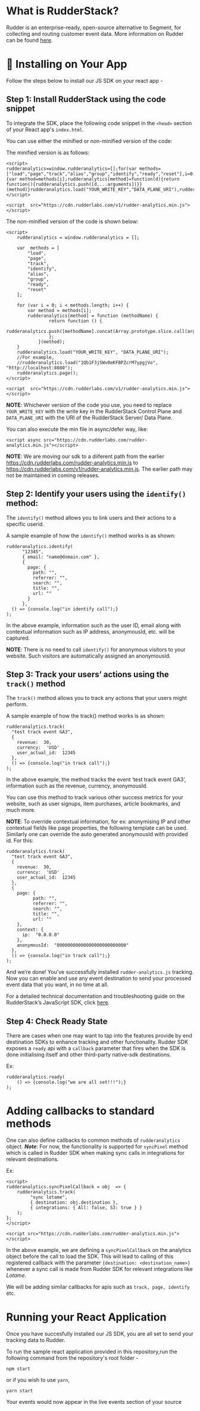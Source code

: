 # What is RudderStack?
Rudder is an enterprise-ready, open-source alternative to Segment, for collecting and routing customer event data. More information on Rudder can be found [here](https://github.com/rudderlabs/rudder-server).

# 🔌 Installing on Your App
Follow the steps below to install our JS SDK on your react app -

## Step 1: Install RudderStack using the code snippet

To integrate the SDK, place the following code snippet in the `<head>` section of your React app's `index.html`.

You can use either the minified or non-minified version of the code:

The minified version is as follows:
```
<script> 
rudderanalytics=window.rudderanalytics=[];for(var methods=["load","page","track","alias","group","identify","ready","reset"],i=0;i<methods.length;i++){var method=methods[i];rudderanalytics[method]=function(d){return function(){rudderanalytics.push([d,...arguments])}}(method)}rudderanalytics.load("YOUR_WRITE_KEY","DATA_PLANE_URI"),rudderanalytics.page();
</script>

<script  src="https://cdn.rudderlabs.com/v1/rudder-analytics.min.js"></script>
```
The non-minified version of the code is shown below:
```
<script>
	rudderanalytics = window.rudderanalytics = [];
	
	var  methods = [
		"load",
		"page",
		"track",
		"identify",
		"alias",
		"group",
		"ready",
		"reset"
	];

	for (var i = 0; i < methods.length; i++) {
  		var method = methods[i];
  		rudderanalytics[method] = function (methodName) {
    			return function () {
      				rudderanalytics.push([methodName].concat(Array.prototype.slice.call(arguments)));
    			};
  			}(method);
	}
	rudderanalytics.load("YOUR_WRITE_KEY", "DATA_PLANE_URI");
	//For example,
	//rudderanalytics.load("1Qb1F3jSWv0eKFBPZcrM7ypgjVo", "http://localhost:8080");
	rudderanalytics.page();
</script>

<script  src="https://cdn.rudderlabs.com/v1/rudder-analytics.min.js"></script>
```

**NOTE**: Whichever version of the code you use, you need to replace `YOUR_WRITE_KEY` with the write key in the RudderStack Control Plane and `DATA_PLANE_URI` with the URI of the RudderStack Server/ Data Plane.

You can also execute the min file in async/defer way, like:
```
<script async src="https://cdn.rudderlabs.com/rudder-analytics.min.js"></script>
```
**NOTE**: We are moving our sdk to a diiferent path from the earlier https://cdn.rudderlabs.com/rudder-analytics.min.js to
https://cdn.rudderlabs.com/v1/rudder-analytics.min.js. The earlier path may not be maintained in coming releases.


## Step 2: Identify your users using the `identify()` method:
The `identify()` method allows you to link users and their actions to a specific userid.

A sample example of how the `identify()` method works is as shown:
```
rudderanalytics.identify(
      "12345",
      { email: "name@domain.com" },
      {
        page: {
          path: "",
          referrer: "",
          search: "",
          title: "",
          url: ""
        }
      },
  () => {console.log("in identify call");}
);
```
In the above example, information such as the user ID, email along with contextual information such as IP address, anonymousId, etc. will be captured.

**NOTE**: There is no need to call `identify()` for anonymous visitors to your website. Such visitors are automatically assigned an anonymousId.

## Step 3: Track your users’ actions using the `track()` method
The `track()` method allows you to track any actions that your users might perform.

A sample example of how the track() method works is as shown:
```
rudderanalytics.track(
  "test track event GA3",
  {
    revenue:  30,
    currency:  'USD' ,
    user_actual_id:  12345
  },
  () => {console.log("in track call");}
);
```
In the above example, the method tracks the event ‘test track event GA3’, information such as the revenue, currency, anonymousId.

You can use this method to track various other success metrics for your website, such as user signups, item purchases, article bookmarks, and much more.

**NOTE**: To override contextual information, for ex: anonymising IP and other contextual fields like page properties, the following template can be used. Similarly one can override the auto generated anonymousId with provided id. For this:

```
rudderanalytics.track(
  "test track event GA3",
  {
    revenue:  30,
    currency:  'USD' ,
    user_actual_id:  12345
  },
  {
    page: {
          path: "",
          referrer: "",
          search: "",
          title: "",
          url: ""
    },
    context: {
      ip:  "0.0.0.0"
    },
    anonymousId:  "00000000000000000000000000"
  }, 
  () => {console.log("in track call");}
);
```

And we’re done! You’ve successfully installed `rudder-analytics.js` tracking. Now you can enable and use any event destination to send your processed event data that you want, in no time at all.

For a detailed technical documentation and troubleshooting guide on the RudderStack’s JavaScript SDK, click [here](https://docs.rudderlabs.com/sdk-integration-guide/getting-started-with-javascript-sdk).

## Step 4: Check Ready State
There are cases when one may want to tap into the features provide by end destination SDKs to enhance tracking and other functionality. Rudder SDK exposes a `ready` api with a `callback` parameter that fires when the SDK is done initialising itself and other third-party native-sdk destinations.

Ex: 
```
rudderanalytics.ready(
	() => {console.log("we are all set!!!");}
);
```
# Adding callbacks to standard methods
One can also define callbacks to common methods of  ```rudderanalytics``` object.
***Note***: For now, the functionality is supported for ```syncPixel``` method which is called in Rudder SDK when making sync calls in integrations for relevant destinations.

Ex:
```
<script>
rudderanalytics.syncPixelCallback = obj  => {
    rudderanalytics.track(
         "sync lotame",
         { destination: obj.destination },
         { integrations: { All: false, S3: true } }
    ); 
};
</script>

<script src="https://cdn.rudderlabs.com/rudder-analytics.min.js"></script>
```
In the above example, we are defining a  ```syncPixelCallback``` on the analytics object before the call to load the SDK. This will lead to calling of this registered callback with the parameter 
```{destination: <destination_name>}``` whenever a sync call is made from Rudder SDK for relevant integrations like *Lotame*.

We will be adding similar callbacks for apis such as ```track, page, identify``` etc.

# Running your React Application

Once you have succesfully installed our JS SDK, you are all set to send your tracking data to Rudder.

To run the sample react application provided in this repository,run the following command from the repository's root folder -
```
npm start
```
or if you wish to use `yarn`,
```
yarn start
```
Your events would now appear in the live events section of your source
